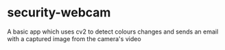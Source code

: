 # security-webcam
A basic app which uses cv2 to detect colours changes and sends an email with a captured image from the camera's video
